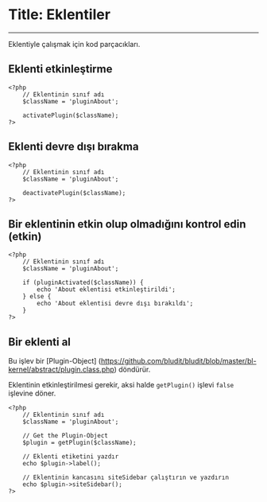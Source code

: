 # Title: Eklentiler
<!-- Position: 10 -->
---
Eklentiyle çalışmak için kod parçacıkları.

## Eklenti etkinleştirme

```
<?php
	// Eklentinin sınıf adı
	$className = 'pluginAbout';

	activatePlugin($className);
?>
```

## Eklenti devre dışı bırakma

```
<?php
	// Eklentinin sınıf adı
	$className = 'pluginAbout';

	deactivatePlugin($className);
?>
```

## Bir eklentinin etkin olup olmadığını kontrol edin (etkin)

```
<?php
	// Eklentinin sınıf adı
	$className = 'pluginAbout';

	if (pluginActivated($className)) {
		echo 'About eklentisi etkinleştirildi';
	} else {
		echo 'About eklentisi devre dışı bırakıldı';
	}
?>
```

## Bir eklenti al
Bu işlev bir [Plugin-Object] (https://github.com/bludit/bludit/blob/master/bl-kernel/abstract/plugin.class.php) döndürür.

Eklentinin etkinleştirilmesi gerekir, aksi halde `getPlugin()` işlevi `false` işlevine döner.

```
<?php
	// Eklentinin sınıf adı
	$className = 'pluginAbout';

	// Get the Plugin-Object
	$plugin = getPlugin($className);

	// Eklenti etiketini yazdır
	echo $plugin->label();
	
	// Eklentinin kancasını siteSidebar çalıştırın ve yazdırın
	echo $plugin->siteSidebar();
?>
```

